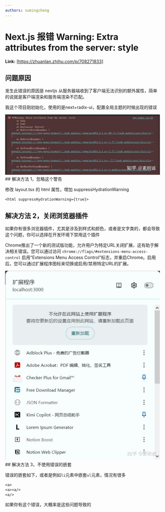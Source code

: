 ```yaml
---
authors: sumingcheng
---
```

# Next.js 报错 Warning: Extra attributes from the server: style



 **Link:** [https://zhuanlan.zhihu.com/p/708271833]

## 问题原因  

发生此错误的原因是 nextjs 从服务器端收到了客户端无法识别的额外属性，简单的说就是客户端渲染和服务端渲染不匹配。

我这个项目刚初始化，使用的是next+radix-ui，配置全局主题的时候出现的错误

![cf131e6a0d82e7d521bb6bf7454f15e7](../image/cf131e6a0d82e7d521bb6bf7454f15e7.jpg)## 解决方法 1，忽略这个警告  

修改 layout.tsx 的 html 属性，增加 suppressHydrationWarning

```
<html suppressHydrationWarning={true}>
```
## 解决方法 2，关闭浏览器插件  

如果你有很多浏览器插件，尤其是涉及到样式和颜色，或者是文字类的，都会导致这个问题，你可以选择在开发环境下禁用这个插件

Chrome推出了一个新的测试版功能，允许用户为特定URL关闭扩展，这有助于解决相关错误。您可以通过访问 `chrome://flags/#extensions-menu-access-control` 启用“Extensions Menu Access Control”标志，并重启Chrome。启用后，您可以通过扩展程序图标来切换或启用/禁用特定URL的扩展。

![18e725a41967c18898147d0c3ed1f519](../image/18e725a41967c18898147d0c3ed1f519.jpg)## 解决方法 3，不使用错误的嵌套  

错误的嵌套如下，或者是例如`li`元素中嵌套`ul`元素，情况有很多

```
<a>
<a><a/>
<a/>
```

如果你有这个错误，大概率是这些问题导致的

